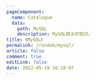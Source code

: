 ```yaml
---
pageComponent: 
  name: Catalogue
  data: 
    path: MySQL
    description: MySQL相关的知识。
title: 《MySQL》
permalink: /random/mysql/
article: false
comment: true
editLink: false
date: 2022-05-19 16:18:07
---
```

